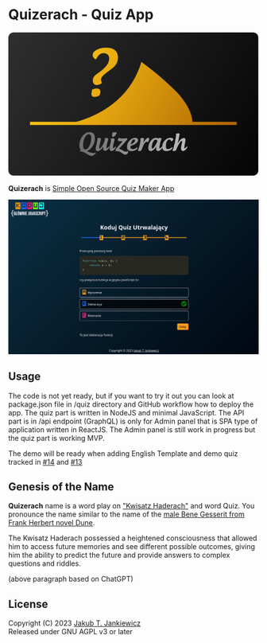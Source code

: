 # Quizerach - Quiz App

<p align="center">
  <a href="https://quizerach.koduj.org/"><img src="https://raw.githubusercontent.com/jcubic/quizerach/master/assets/logo.svg" alt="Quizerach Project Logo"/></a>
</p>

**Quizerach** is [Simple Open Source Quiz Maker App](https://github.com/jcubic/quizerach)

![Quiz Screenshot](https://raw.githubusercontent.com/jcubic/quizerach/master/assets/screenshot.png)

## Usage
The code is not yet ready, but if you want to try it out you can look at package.json file in /quiz directory
and GitHub workflow how to deploy the app. The quiz part is written in NodeJS and minimal JavaScript. The API
part is in /api endpoint (GraphQL) is only for Admin panel that is SPA type of application written in ReactJS.
The Admin panel is still work in progress but the quiz part is working MVP.

The demo will be ready when adding English Template and demo quiz tracked in [#14](https://github.com/jcubic/quizerach/issues/14) and
[#13](https://github.com/jcubic/quizerach/issues/13)

## Genesis of the Name
**Quizerach** name is a word play on ["Kwisatz Haderach"](https://dune.fandom.com/wiki/Kwisatz_Haderach)
and word Quiz. You pronounce the name similar to the name of the
[male Bene Gesserit from Frank Herbert novel Dune](https://en.wikipedia.org/wiki/Kwisatz_Haderach).

The Kwisatz Haderach possessed a heightened consciousness that allowed him to access future memories and
see different possible outcomes, giving him the ability to predict the future and provide answers to complex questions and riddles.

(above paragraph based on ChatGPT)

## License
Copyright (C) 2023 [Jakub T. Jankiewicz](https://jakub.jankiewicz.org)<br/>
Released under GNU AGPL v3 or later
